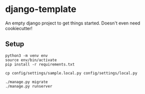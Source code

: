 # django-template

An empty django project to get things started. Doesn't even need cookiecutter!

## Setup

```
python3 -m venv env
source env/bin/activate
pip install -r requirements.txt

cp config/settings/sample.local.py config/settings/local.py

./manage.py migrate
./manage.py runserver
```
